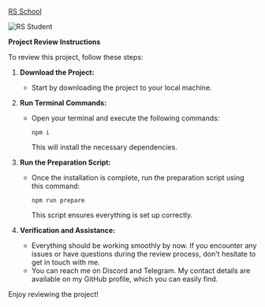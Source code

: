 [RS School](https://rs.school/ "RS School website")

![RS Student](https://app.rs.school/static/images/im-fine.svg "RS Student")

**Project Review Instructions**

To review this project, follow these steps:

1. **Download the Project:**
    - Start by downloading the project to your local machine.

2. **Run Terminal Commands:**
    - Open your terminal and execute the following commands:

      ```
      npm i
      ```

      This will install the necessary dependencies.

3. **Run the Preparation Script:**
    - Once the installation is complete, run the preparation script using this command:

      ```
      npm run prepare
      ```

      This script ensures everything is set up correctly.

4. **Verification and Assistance:**
    - Everything should be working smoothly by now. If you encounter any issues or have questions during the review
      process, don't hesitate to get in touch with me.
    - You can reach me on Discord and Telegram. My contact details are available on my GitHub profile, which you can
      easily find.

Enjoy reviewing the project!

